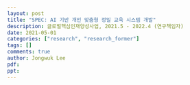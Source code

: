 ```yaml
---
layout: post
title: "SPEC: AI 기반 개인 맞춤형 정밀 교육 시스템 개발"
description: 글로벌핵심인재양성사업, 2021.5 - 2022.4 (연구책임자)
date: 2021-05-01
categories: ["research", "research_former"]
tags: []
comments: true
author: Jongwuk Lee
pdf:
ppt:
---
```

